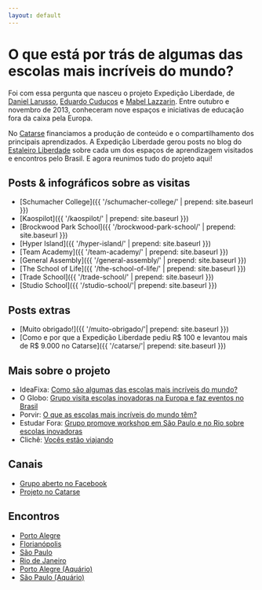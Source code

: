 ```yaml
---
layout: default
---
```


# O que está por trás de algumas das escolas mais incríveis do mundo?

Foi com essa pergunta que nasceu o projeto Expedição Liberdade, de [Daniel Larusso](http://larusso.com.br), [Eduardo Cuducos](http://cuducos.me/) e [Mabel Lazzarin](http://mabel.ml/). Entre outubro e novembro de 2013, conheceram nove espaços e iniciativas de educação fora da caixa pela Europa.

No [Catarse](http://catarse.me/expedicao) financiamos a produção de conteúdo e o compartilhamento dos principais aprendizados. A Expedição Liberdade gerou posts no blog do [Estaleiro Liberdade](http://www.estaleiroliberdade.com.br) sobre cada um dos espaços de aprendizagem visitados e encontros pelo Brasil. E agora reunimos tudo do projeto aqui!

## Posts & infográficos sobre as visitas

*   [Schumacher College]({{ '/schumacher-college/' | prepend: site.baseurl }})
*   [Kaospilot]({{ '/kaospilot/' | prepend: site.baseurl }})
*   [Brockwood Park School]({{ '/brockwood-park-school/' | prepend: site.baseurl }})
*   [Hyper Island]({{ '/hyper-island/' | prepend: site.baseurl }})
*   [Team Academy]({{ '/team-academy/' | prepend: site.baseurl }})
*   [General Assembly]({{ '/general-assembly/' | prepend: site.baseurl }})
*   [The School of Life]({{ '/the-school-of-life/' | prepend: site.baseurl }})
*   [Trade School]({{ '/trade-school/' | prepend: site.baseurl }})
*   [Studio School]({{ '/studio-school/'| prepend: site.baseurl }})

## Posts extras

*   [Muito obrigado!]({{ '/muito-obrigado/'| prepend: site.baseurl }})
*   [Como e por que a Expedição Liberdade pediu R$ 100 e levantou mais de R$ 9.000 no Catarse]({{ '/catarse/'| prepend: site.baseurl }})

## Mais sobre o projeto

*   IdeaFixa: [Como são algumas das escolas mais incríveis do mundo?](http://www.ideafixa.com/expedicao-liberdade-as-escolas-mais-incriveis-do-mundo)
*   O Globo: [Grupo visita escolas inovadoras na Europa e faz eventos no Brasil](http://oglobo.globo.com/sociedade/educacao/grupo-visita-escolas-inovadoras-na-europa-faz-eventos-no-brasil-para-disseminar-as-boas-praticas-12257890)
*   Porvir: [O que as escolas mais incríveis do mundo têm?](http://porvir.org/porfazer/escolas-mais-incriveis-mundo-tem-2/20131018)
*   Estudar Fora: [Grupo promove workshop em São Paulo e no Rio sobre escolas inovadoras](http://www.estudarfora.org.br/grupo-promove-workshop-em-sp-e-no-rio-sobre-escolas-inovadoras/)
*   Clichê: [Vocês estão viajando](http://www.revistacliche.com.br/2013/10/clichecast09-voces-estao-viajando/)

## Canais

*   [Grupo aberto no Facebook](https://www.facebook.com/groups/expedicaoliberdade/)
*   [Projeto no Catarse](http://catarse.me/expedicao)

## Encontros

*   [Porto Alegre](http://nos.vc/expedicao-poa)
*   [Florianópolis](http://nos.vc/expedicao-floripa)
*   [São Paulo](http://nos.vc/expedicao-sp)
*   [Rio de Janeiro](http://nos.vc/expedicao-rio)
*   [Porto Alegre (Aquário)](http://www.nos.vc/expedicao-aquario-poa)
*   [São Paulo (Aquário)](http://www.nos.vc/expedicao-aquario-sp)
